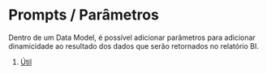 # Prompts / Parâmetros
Dentro de um Data Model, é possível adicionar parâmetros para adicionar dinamicidade ao resultado dos dados que serão retornados no relatório BI.
1. [Útil](util.md)